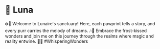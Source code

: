 # 🌌 Luna

❄️🌙 Welcome to Lunaire's sanctuary! Here, each pawprint tells a story, and every purr carries the melody of dreams. 🎶🌠 Embrace the frost-kissed wonders and join me on this journey through the realms where magic and reality entwine. 🐾✨ #WhisperingWonders
